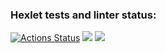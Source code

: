 ### Hexlet tests and linter status:
[![Actions Status](https://github.com/Rekunch/php-project-lvl1/workflows/hexlet-check/badge.svg)](https://github.com/Rekunch/php-project-lvl1/actions)
<a
href="https://codeclimate.com/github/codeclimate/codeclimate/maintainability"><img
src="https://api.codeclimate.com/v1/badges/a99a88d28ad37a79dbf6/maintainability" /></a>
<a href="https://asciinema.org/a/489024" target="_blank"><img src="https://asciinema.org/a/489024.svg" /></a>


